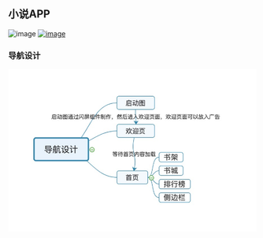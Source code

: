 ## 小说APP
![image](https://img.shields.io/badge/react--native-0.58.5-blue.svg)
[![image](https://img.shields.io/badge/%E5%8D%9A%E5%AE%A2%E5%9B%AD-%E5%8D%81%E5%B9%B4%E9%9B%AA%E8%90%BD-blue.svg)](https://www.cnblogs.com/maopixin/)
### 导航设计
![image](https://raw.githubusercontent.com/maopixin/Novel/master/public/%E5%AF%BC%E8%88%AA%E8%AE%BE%E8%AE%A1.png)